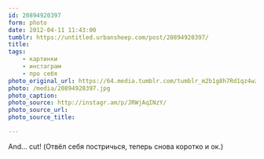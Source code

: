 ```yaml
---
id: 20894920397
form: photo
date: 2012-04-11 11:43:00
tumblr: https://untitled.urbansheep.com/post/20894920397/
title:
tags:
    - картинки
    - инстаграм
    - про себя
photo_original_url: https://64.media.tumblr.com/tumblr_m2b1g8h7Rd1qz4wzio1_640.jpg
photo: /media/20894920397.jpg
photo_caption:
photo_source: http://instagr.am/p/JRWjAqINzY/
photo_source_url:
photo_source_title:

---
```


<p>And… cut! (Отвёл себя постричься, теперь снова коротко и ок.)</p>
